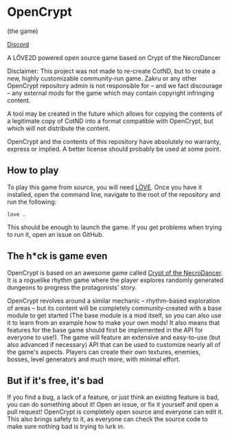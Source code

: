 # OpenCrypt

(the game)

[Discord](https://discord.gg/Fx4g3hE)

A LÖVE2D powered open source game based on Crypt of the NecroDancer

Disclaimer: This project was not made to re-create CotND, but to create a new, highly customizable community-run game. Zakru or any other OpenCrypt repository admin is not responsible for – and we fact discourage – any external mods for the game which may contain copyright infringing content.

A tool may be created in the future which allows for copying the contents of a legitimate copy of CotND into a format compatible with OpenCrypt, but which will not distribute the content.

OpenCrypt and the contents of this repository have absolutely no warranty, express or implied. A better license should probably be used at some point.

## How to play

To play this game from source, you will need [LÖVE](https://love2d.org/). Once you have it installed, open the command line, navigate to the root of the repository and run the following:

    love .

This should be enough to launch the game. If you get problems when trying to run it, open an issue on GitHub.

## The h*ck is game even

OpenCrypt is based on an awesome game called [Crypt of the NecroDancer](https://braceyourselfgames.com/crypt-of-the-necrodancer/). It is a roguelike rhythm game where the player explores randomly generated dungeons to progress the protagonists' story.

OpenCrypt revolves around a similar mechanic – rhythm-based exploration of areas – but its content will be completely community-created with a base module to get started (The base module is a mod itself, so you can also use it to learn from an example how to make your own mods! It also means that features for the base game should first be implemented in the API for everyone to use!). The game will feature an extensive and easy-to-use (but also advanced if necessary) API that can be used to customize nearly all of the game's aspects. Players can create their own textures, enemies, bosses, level generators and much more, with minimal effort.

## But if it's free, it's bad

If you find a bug, a lack of a feature, or just think an existing feature is bad, you can do something about it! Open an issue, or fix it yourself and open a pull request! OpenCrypt is completely open source and everyone can edit it. This also brings safety to it, as everyone can check the source code to make sure nothing bad is trying to lurk in.
